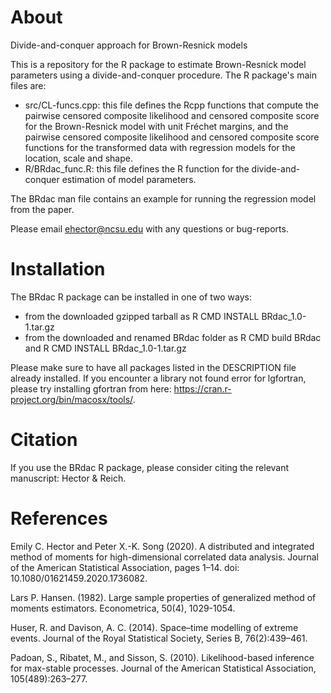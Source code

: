 # About
Divide-and-conquer approach for Brown-Resnick models

This is a repository for the R package to estimate Brown-Resnick model parameters using a divide-and-conquer procedure. The R package's main files are:
- src/CL-funcs.cpp: this file defines the Rcpp functions that compute the pairwise censored composite likelihood and censored composite score for the Brown-Resnick model with unit Fréchet margins, and the pairwise censored composite likelihood and censored composite score functions for the transformed data with regression models for the location, scale and shape.
- R/BRdac_func.R: this file defines the R function for the divide-and-conquer estimation of model parameters.

The BRdac man file contains an example for running the regression model from the paper.

Please email ehector@ncsu.edu with any questions or bug-reports.

# Installation

The BRdac R package can be installed in one of two ways:
- from the downloaded gzipped tarball as R CMD INSTALL BRdac_1.0-1.tar.gz
- from the downloaded and renamed BRdac folder as R CMD build BRdac and R CMD INSTALL BRdac_1.0-1.tar.gz

Please make sure to have all packages listed in the DESCRIPTION file already installed. If you encounter a library not found error for lgfortran, please try installing gfortran from here: https://cran.r-project.org/bin/macosx/tools/.

# Citation

If you use the BRdac R package, please consider citing the relevant manuscript: Hector & Reich.

# References

Emily C. Hector and Peter X.-K. Song (2020). A distributed and integrated method of moments for high-dimensional correlated data analysis. Journal of the American Statistical Association, pages 1–14. doi: 10.1080/01621459.2020.1736082.

Lars P. Hansen. (1982). Large sample properties of generalized method of moments estimators. Econometrica, 50(4), 1029-1054.

Huser, R. and Davison, A. C. (2014). Space–time modelling of extreme events. Journal of the Royal Statistical Society, Series B, 76(2):439–461.

Padoan, S., Ribatet, M., and Sisson, S. (2010). Likelihood-based inference for max-stable processes. Journal of the American Statistical Association, 105(489):263–277.
